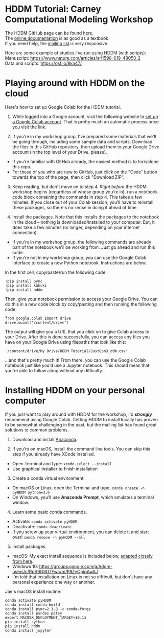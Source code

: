 # HDDM Tutorial: Carney Computational Modeling Workshop

The HDDM GitHub page can be found [here](https://github.com/hddm-devs/hddm).  
The [online documentation](http://ski.clps.brown.edu/hddm_docs/) is as good as a textbook.  
If you need help, the [mailing list](https://groups.google.com/group/hddm-users/) is very responsive.

Here are some example of studies I've run using HDDM (with scripts):  
Manuscript: https://www.nature.com/articles/s41598-019-48050-2  
Data and scripts: https://osf.io/8ka47/

# Playing around with HDDM on the cloud

Here's how to set up Google Colab for the HDDM tutorial.

1. While logged into a Google account, visit the following website to [set up a Google Colab account](https://colab.research.google.com/). That is pretty much an automatic process once you visit the link.

2. If you're in my workshop group, I've prepared some materials that we'll be going through, including some sample data and scripts. Download the files in this GitHub repository, then upload them to your Google Drive account (in the top level of your Drive, please).
  - If you're familiar with GitHub already, the easiest method is to fork/clone this repo.
  - For those of you who are new to GitHub, just click on the "Code" button towards the top of the page, then click "Download ZIP".

3. Keep reading, but don't move on to step 4. *Right before* the HDDM workshop begins (regardless of whose group you're in), run a notebook code block containing the commands in step 4. This takes a few minutes. If you close out of your Colab session, you'll have to reinstall these packages, so there's no sense in doing it ahead of time.

4. Install the packages. Note that this installs the packages to the notebook in the cloud – nothing is downloaded/installed to your computer. But, it does take a few minutes (or longer, depending on your internet connection).
  - If you're in my workshop group, the following commands are already part of the notebook we'll be working from. Just go ahead and run this code.
  - If you're not in my workshop group, you can use the Google Colab interface to create a new Python notebook. Instructions are below.

In the first cell, copy/paste/run the following code:
```
!pip install pymc
!pip install kabuki
!pip install hddm
```

Then, give your notebook permission to access your Google Drive. You can do this in a new code block by copy/pasting and then running the following code:
```
from google.colab import drive
drive.mount('/content/drive')
```

The output will give you a URL that you click on to give Colab access to your Drive. After this is done successfully, you can access any files you have on your Google Drive using filepaths that look like this:

`'/content/drive/My Drive/HDDM Tutorial/JustCon3_ddm.csv'`

...and that's pretty much it! From there, you can use the Google Colab notebook just like you'd use a Jupyter notebook. This should mean that you're able to follow along without any difficulty.

# Installing HDDM on your personal computer

If you just want to play around with HDDM for the workshop, I'd ***strongly*** recommend using Google Colab. Getting HDDM to install locally has proven to be somewhat challenging in the past, but the mailing list has found great solutions to common problems.

1. Download and install [Anaconda](https://www.anaconda.com/products/individual).

2. If you're on macOS, install the command line tools. You can skip this step if you already have XCode installed.
  - Open Terminal and type: `xcode-select --install`
  - Use graphical installer to finish installation

3. Create a conda virtual environment.
  - On macOS or Linux, open the Terminal and type: `conda create -n pyHDDM python=3.6`
  - On Windows, you'll use **Anaconda Prompt**, which emulates a terminal window.

4. Learn some basic conda commands.
  - Activate: `conda activate pyHDDM`
  - Deactivate: `conda deactivate`
  - If you screw up your virtual environment, you can delete it and start over! `conda remove -n pyHDDM --all`

5. Install packages.
  - macOS: My exact install sequence is included below, [adapted closely from here](https://groups.google.com/g/hddm-users/c/bdQXewfUzLs/m/iVasvmW3BwAJ).
  - Windows 10: https://groups.google.com/g/hddm-users/c/RpS9O9O7Fwc/m/P8ZyCpiqAwAJ
  - I'm told that installation on Linux is not so difficult, but don't have any personal experience one way or another.

Jae's macOS install routine:
```
conda activate pyHDDM
conda install conda-build
conda install pymc=2.3.8 -c conda-forge
conda install pandas patsy
export MACOSX_DEPLOYMENT_TARGET=10.11
pip install cython
pip install hddm
conda install jupyter
```
